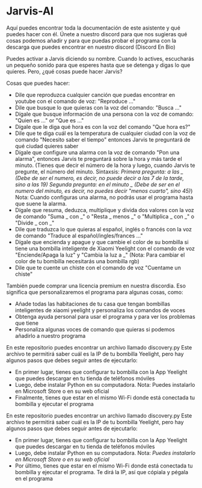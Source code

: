 # Jarvis-AI
Aquí puedes encontrar toda la documentación de este asistente y qué puedes hacer con él. Únete a nuestro discord para que nos sugieras qué cosas podemos añadir y para que puedas probar el programa con la descarga que puedes encontrar en nuestro discord (Discord En Bio)

Puedes activar a Jarvis diciendo su nombre. Cuando lo actives, escucharás un pequeño sonido para que esperes hasta que se detenga y digas lo que quieres. Pero, ¿qué cosas puede hacer Jarvis?

Cosas que puedes hacer:

- Dile que reproduzca cualquier canción que puedas encontrar en youtube con el comando de voz: "Reproduce ..."
- Dile que busque lo que quieras con la voz del comando: "Busca ..."
- Dígale que busque información de una persona con la voz de comando: "Quien es ..." or "Que es ..."
- Dígale que le diga qué hora es con la voz del comando "Que hora es?"
- Dile que te diga cuál es la temperatura de cualquier ciudad con la voz de comando "Necesito saber el tiempo" entonces Jarvis te preguntará de qué ciudad quieres saber
- Dígale que configure una alarma con la voz de comando "Pon una alarma", entonces Jarvis te preguntará sobre la hora y más tarde el minuto. (Tienes que decir el número de la hora y luego, cuando Jarvis te pregunte, el número del minuto. Sintaxsis: *Primera pregunta: a las _ (Debe de ser el numero, es decir, no puede decir a las 7 de la tarde, sino a las 19)* *Segunda pregunta: en el minuto _ (Debe de ser en el numero del minuto, es decir, no puedes decir "menos cuarto", sino 45)*) Nota: Cuando configuras una alarma, no podrás usar el programa hasta que suene la alarma.
- Dígale que resuma, deduzca, multiplique y divida dos valores con la voz de comando "Suma _ con _" o "Resta _ menos _" o "Multiplica _ con _" o "Divide _ con _"
- Dile que traduzca lo que quieras al español, inglés o francés con la voz de comando "Traduce al español/ingles/frances ..."
- Dígale que encienda y apague y que cambie el color de su bombilla si tiene una bombilla inteligente de Xiaomi Yeelight con el comando de voz "Enciende/Apaga la luz" y "Cambia la luz a _" (Nota: Para cambiar el color de tu bombilla necesitarás una bombilla rgb)
- Dile que te cuente un chiste con el comando de voz "Cuentame un chiste"

También puede comprar una licencia premium en nuestra discordia. Eso significa que personalizaremos el programa para algunas cosas, como:

- Añade todas las habitaciones de tu casa que tengan bombillas inteligentes de xiaomi yeelight y personaliza los comandos de voces
- Obtenga ayuda personal para usar el programa y para ver los problemas que tiene
- Personaliza algunas voces de comando que quieras si podemos añadirlo a nuestro programa

En este repositorio puedes encontrar un archivo llamado discovery.py Este archivo te permitirá saber cuál es la IP de tu bombilla Yeelight, pero hay algunos pasos que debes seguir antes de ejecutarlo:

- En primer lugar, tienes que configurar tu bombilla con la App Yeelight que puedes descargar en tu tienda de teléfonos móviles
- Luego, debe instalar Python en su computadora. Nota: Puedes instalarlo en Microsoft Store o en su web oficial
- Finalmente, tienes que estar en el mismo Wi-Fi donde está conectada tu bombilla y ejecutar el programa



En este repositorio puedes encontrar un archivo llamado discovery.py Este archivo te permitirá saber cuál es la IP de tu bombilla Yeelight, pero hay algunos pasos que debes seguir antes de ejecutarlo:

- En primer lugar, tienes que configurar tu bombilla con la App Yeelight que puedes descargar en tu tienda de teléfonos móviles
- Luego, debe instalar Python en su computadora. Nota: *Puedes instalarlo en Microsoft Store o en su web oficial*
- Por último, tienes que estar en el mismo Wi-Fi donde está conectada tu bombilla y ejecutar el programa. Te dirá la IP, así que cópiala y pégala en el programa
